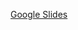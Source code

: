 [Google Slides](https://docs.google.com/presentation/d/1SCgRI6NYNRvb0WIBtoT_ZqlM9Q8DZnbTCJpCz7IG7B0/edit?usp=sharing)